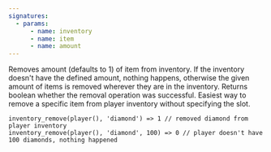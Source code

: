 ```yaml
---
signatures:
  - params:
      - name: inventory
      - name: item
      - name: amount
---
```


Removes amount (defaults to 1) of item from inventory. If the inventory doesn't
have the defined amount, nothing happens, otherwise the given amount of items is
removed wherever they are in the inventory. Returns boolean whether the removal
operation was successful. Easiest way to remove a specific item from player
inventory without specifying the slot.

```scarpet
inventory_remove(player(), 'diamond') => 1 // removed diamond from player inventory
inventory_remove(player(), 'diamond', 100) => 0 // player doesn't have 100 diamonds, nothing happened
```
